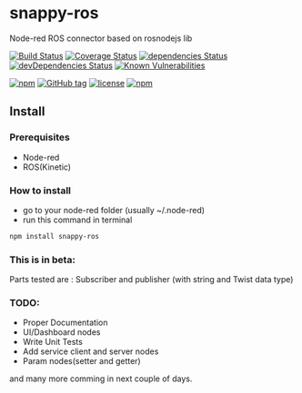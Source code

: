 # snappy-ros
Node-red ROS connector based on rosnodejs lib

[![Build Status](https://travis-ci.org/SnappyRobotics/snappy-ros.svg?branch=master)](https://travis-ci.org/SnappyRobotics/snappy-ros)
[![Coverage Status](https://coveralls.io/repos/github/SnappyRobotics/snappy-ros/badge.svg?branch=master)](https://coveralls.io/github/SnappyRobotics/snappy-ros?branch=master)
[![dependencies Status](https://david-dm.org/SnappyRobotics/snappy-ros/status.svg)](https://david-dm.org/SnappyRobotics/snappy-ros)
[![devDependencies Status](https://david-dm.org/SnappyRobotics/snappy-ros/dev-status.svg)](https://david-dm.org/SnappyRobotics/snappy-ros?type=dev)
[![Known Vulnerabilities](https://snyk.io/test/github/snappyrobotics/snappy-ros/badge.svg)](https://snyk.io/test/github/snappyrobotics/snappy-ros)


[![npm](https://img.shields.io/npm/dt/snappy-ros.svg)](https://snappyrobotics.github.io/)
[![GitHub tag](https://img.shields.io/github/tag/SnappyRobotics/snappy-ros.svg)](https://github.com/SnappyRobotics/snappy-ros)
[![license](https://img.shields.io/github/license/SnappyRobotics/snappy-ros.svg)]()
[![npm](https://img.shields.io/npm/v/npm.svg)]()

## Install
### Prerequisites
- Node-red
- ROS(Kinetic)

### How to install
- go to your node-red folder (usually ~/.node-red)
- run this command in terminal

```bash
npm install snappy-ros
```

### This is in beta:
Parts tested are :
Subscriber and publisher (with string and Twist data type)

### TODO:
- Proper Documentation
- UI/Dashboard nodes
- Write Unit Tests
- Add service client and server nodes
- Param nodes(setter and getter)

and many more comming in next couple of days.
